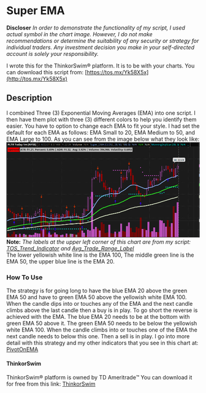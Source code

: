 # Super EMA  

**Discloser** _In order to demonstrate the functionality of my script, I used actual symbol in the chart image. However, I do not make recommendations or determine the suitability of any security or strategy for individual traders. Any investment decision you make in your self-directed account is solely your responsibility._  

I wrote this for the ThinkorSwim:registered: platform. It is to be with your charts.  You can download this script from: [https://tos.mx/Yk58X5x](http://tos.mx/Yk58X5x)  

## Description  

I combined Three (3) Exponential Moving Averages (EMA) into one script. I then have them plot with three (3) different colors to help you identify them easier. You have to option to change each EMA to fit your style. I had set the default for each EMA as follows: EMA Small to 20, EMA Medium to 50, and EMA Large to 100.  As you can see from the image below what they look like:  
![Chart with Super_EMA](images/ChartOfSuperEMA.jpg)  
**Note:** _The labels at the upper left corner of this chart are from my script: [TOS_Trend_Indicator](https://www.github.com/TechRancher/TOS_Trend_Indicator/) and [Avg_Trade_Range_Label](https://www.github.com/TechRancher/Avg_Trade_Range_Label/)_  
The lower yellowish white line is the EMA 100, The middle green line is the EMA 50, the upper blue line is the EMA 20.  

### How To Use  

The strategy is for going long to have the blue EMA 20 above the green EMA 50 and have to green EMA 50 above the yellowish white EMA 100.  When the candle dips into or touches any of the EMA and the next candle climbs above the last candle then a buy is in play.  To go short the reverse is achieved with the EMA. The blue EMA 20 needs to be at the bottom with green EMA 50 above it. The green EMA 50 needs to be below the yellowish white EMA 100. When the candle climbs into or touches one of the EMA the next candle needs to below this one. Then a sell is in play.  I go into more detail with this strategy and my other indicators that you see in this chart at: [PivotOnEMA](https://www.github.com/TechRancher/PivotOnEMA/)

#### ThinkorSwim  

ThinkorSwim:registered: platform is owned by TD Ameritrade:tm:  You can download it for free from this link: [ThinkorSwim](https://www.tdameritrade.com/tools-and-platforms.page/)  
